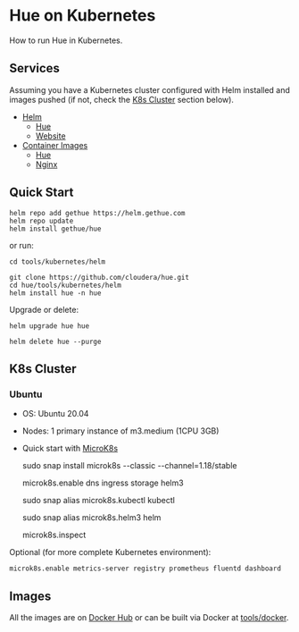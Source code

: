 # Hue on Kubernetes

How to run Hue in Kubernetes.

## Services

Assuming you have a Kubernetes cluster configured with Helm installed and images pushed (if not, check the [K8s Cluster](#k8s-cluster) section below).

* [Helm](helm)
   * [Hue](helm/hue)
   * [Website](helm/website)
* [Container Images](/tools/docker)
   * [Hue](/tools/docker/hue)
   * [Nginx](/tools/docker/nginx)

## Quick Start

    helm repo add gethue https://helm.gethue.com
    helm repo update
    helm install gethue/hue

or run:

    cd tools/kubernetes/helm

    git clone https://github.com/cloudera/hue.git
    cd hue/tools/kubernetes/helm
    helm install hue -n hue

Upgrade or delete:

    helm upgrade hue hue

    helm delete hue --purge

## K8s Cluster

### Ubuntu

* OS: Ubuntu 20.04
* Nodes: 1 primary instance of m3.medium (1CPU 3GB)
* Quick start with [MicroK8s](https://microk8s.io/#quick-start)

    sudo snap install microk8s --classic --channel=1.18/stable

    microk8s.enable dns ingress storage helm3

    sudo snap alias microk8s.kubectl kubectl

    sudo snap alias microk8s.helm3 helm

    microk8s.inspect

Optional (for more complete Kubernetes environment):

    microk8s.enable metrics-server registry prometheus fluentd dashboard

## Images

All the images are on [Docker Hub](https://hub.docker.com/repository/docker/gethue/hue) or can be built via Docker at [tools/docker](/tools/docker).
